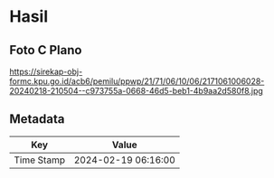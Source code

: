 # Hasil

## Foto C Plano

https://sirekap-obj-formc.kpu.go.id/acb6/pemilu/ppwp/21/71/06/10/06/2171061006028-20240218-210504--c973755a-0668-46d5-beb1-4b9aa2d580f8.jpg


## Metadata

| Key        | Value               |
| ---------- | ------------------- |
| Time Stamp | 2024-02-19 06:16:00 |



